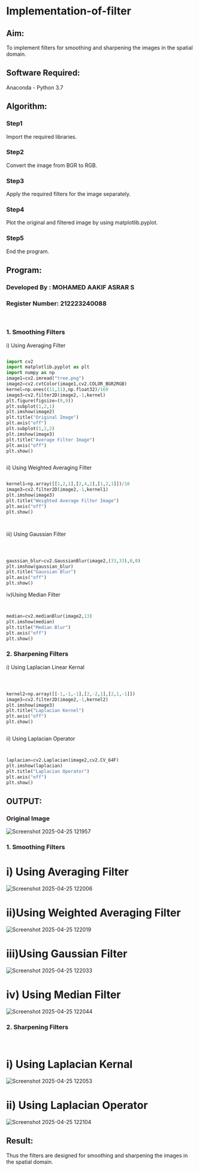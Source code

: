 # Implementation-of-filter
## Aim:
To implement filters for smoothing and sharpening the images in the spatial domain.

## Software Required:
Anaconda - Python 3.7

## Algorithm:
### Step1
Import the required libraries.


### Step2
Convert the image from BGR to RGB.


### Step3
Apply the required filters for the image separately.


### Step4
Plot the original and filtered image by using matplotlib.pyplot.


### Step5
End the program.


## Program:
### Developed By   : MOHAMED AAKIF ASRAR S
### Register Number: 212223240088
</br>

### 1. Smoothing Filters

i) Using Averaging Filter
```Python

import cv2
import matplotlib.pyplot as plt
import numpy as np
image1=cv2.imread("tree.png")
image2=cv2.cvtColor(image1,cv2.COLOR_BGR2RGB)
kernel=np.ones((11,11),np.float32)/169
image3=cv2.filter2D(image2,-1,kernel)
plt.figure(figsize=(9,9))
plt.subplot(1,2,1)
plt.imshow(image2)
plt.title("Original Image")
plt.axis("off")
plt.subplot(1,2,2)
plt.imshow(image3)
plt.title("Average Filter Image")
plt.axis("off")
plt.show()



```
ii) Using Weighted Averaging Filter
```Python

kernel1=np.array([[1,2,1],[2,4,2],[1,2,1]])/16
image3=cv2.filter2D(image2,-1,kernel1)
plt.imshow(image3)
plt.title("Weighted Average Filter Image")
plt.axis("off")
plt.show()




```
iii) Using Gaussian Filter
```Python



gaussian_blur=cv2.GaussianBlur(image2,(33,33),0,0)
plt.imshow(gaussian_blur)
plt.title("Gaussian Blur")
plt.axis("off")
plt.show()


```
iv)Using Median Filter
```Python


median=cv2.medianBlur(image2,13)
plt.imshow(median)
plt.title("Median Blur")
plt.axis("off")
plt.show()


```

### 2. Sharpening Filters
i) Using Laplacian Linear Kernal
```Python



kernel2=np.array([[-1,-1,-1],[2,-2,1],[2,1,-1]])
image3=cv2.filter2D(image2,-1,kernel2)
plt.imshow(image3)
plt.title("Laplacian Kernel")
plt.axis("off")
plt.show()



```
ii) Using Laplacian Operator
```Python


laplacian=cv2.Laplacian(image2,cv2.CV_64F)
plt.imshow(laplacian)
plt.title("Laplacian Operator")
plt.axis("off")
plt.show()


```

## OUTPUT:
### Original Image
![Screenshot 2025-04-25 121957](https://github.com/user-attachments/assets/f92ad45c-c2f3-4275-aca9-1454302c72ef)


### 1. Smoothing Filters

# i) Using Averaging Filter
![Screenshot 2025-04-25 122006](https://github.com/user-attachments/assets/409280d9-7199-4583-99a4-9315324c7a56)


# ii)Using Weighted Averaging Filter
![Screenshot 2025-04-25 122019](https://github.com/user-attachments/assets/25aeff8f-d433-4c44-b0cf-ae66b15eef7f)


# iii)Using Gaussian Filter
![Screenshot 2025-04-25 122033](https://github.com/user-attachments/assets/dc23a915-0bea-41d1-bf9f-602634cd71f3)


# iv) Using Median Filter
![Screenshot 2025-04-25 122044](https://github.com/user-attachments/assets/7e18c9c5-bd24-4825-9294-cfbd604f3d3e)


### 2. Sharpening Filters
</br>

# i) Using Laplacian Kernal
![Screenshot 2025-04-25 122053](https://github.com/user-attachments/assets/0f63edf7-151d-4f00-9955-823f54de771f)


# ii) Using Laplacian Operator
![Screenshot 2025-04-25 122104](https://github.com/user-attachments/assets/c82d4cad-f139-4cf5-8498-7c3b718f0198)


## Result:
Thus the filters are designed for smoothing and sharpening the images in the spatial domain.

